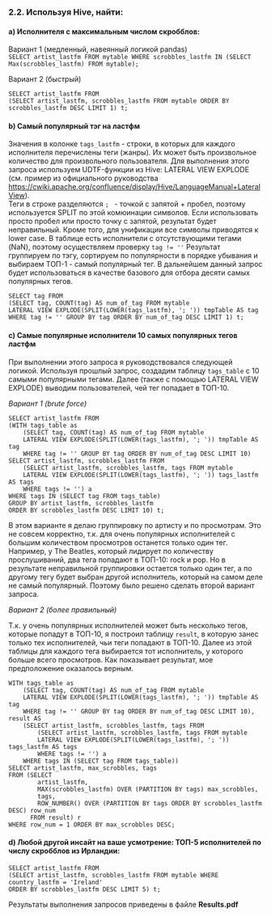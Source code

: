### 2.2. Используя Hive, найти:  

#### a) Исполнителя с максимальным числом скробблов:  

Вариант 1 (медленный, навеянный логикой pandas)  
`SELECT artist_lastfm FROM mytable WHERE scrobbles_lastfm IN (SELECT Max(scrobbles_lastfm) FROM mytable);`  

Вариант 2 (быстрый)  
```
SELECT artist_lastfm FROM
(SELECT artist_lastfm, scrobbles_lastfm FROM mytable ORDER BY scrobbles_lastfm DESC LIMIT 1) t;
```

#### b) Самый популярный тэг на ластфм  

Значения в колонке `tags_lastfm` - строки, в которых для каждого исполнителя перечислены теги (жанры). Их может быть произвольное
количество для произвольного пользователя.  Для выполнения этого запроса используем UDTF-функции из Hive: LATERAL VIEW EXPLODE
(см. пример из официального руководства https://cwiki.apache.org/confluence/display/Hive/LanguageManual+LateralView).  
Теги в строке разделяются `; ` - точкой c запятой + пробел, поэтому используется SPLIT по этой комюинации символов.
Если использовать просто пробел или просто точку с запятой, результат будет неправильный. Кроме того, для унификации
все символы приводятся к lower case. В таблице есть исполнители с отсутствующими тегами (NaN), поэтому осуществляем проверку `tag != ''`
Результат группируем по тэгу, сортируем по популярности в порядке убывания и выбираем ТОП-1 - самый популярный тег.
В дальнейшем данный запрос будет использоваться в качестве базового для отбора десяти самых популярных тегов.  
```
SELECT tag FROM 
(SELECT tag, COUNT(tag) AS num_of_tag FROM mytable 
LATERAL VIEW EXPLODE(SPLIT(LOWER(tags_lastfm), '; ')) tmpTable AS tag
WHERE tag != '' GROUP BY tag ORDER BY num_of_tag DESC LIMIT 1) t;
```

#### c) Самые популярные исполнители 10 самых популярных тегов ластфм  

При выполнении этого запроса я руководствовался следующей логикой. Используя прошлый запрос, создадим таблицу `tags_table` с 10 
самыми популярными тегами. Далее (также с помощью LATERAL VIEW EXPLODE) выводим пользователей, чей тег попадает в ТОП-10.   

*Вариант 1 (brute force)*  
```
SELECT artist_lastfm FROM 
(WITH tags_table as 
    (SELECT tag, COUNT(tag) AS num_of_tag FROM mytable 
    LATERAL VIEW EXPLODE(SPLIT(LOWER(tags_lastfm), '; ')) tmpTable AS tag
    WHERE tag != '' GROUP BY tag ORDER BY num_of_tag DESC LIMIT 10)
SELECT artist_lastfm, scrobbles_lastfm FROM  
    (SELECT artist_lastfm, scrobbles_lastfm, tags FROM mytable
    LATERAL VIEW EXPLODE(SPLIT(LOWER(tags_lastfm), '; ')) tags_lastfm AS tags 
    WHERE tags != '') a
WHERE tags IN (SELECT tag FROM tags_table)
GROUP BY artist_lastfm, scrobbles_lastfm
ORDER BY scrobbles_lastfm DESC LIMIT 10) t;
```

В этом варианте я делаю группировку по артисту и по просмотрам. Это не совсем корректно, т.к. для очень популярных исполнителей с большим количеством просмотров
останется только один тег. Например, у The Beatles, который лидирует по количеству прослушиваний, два тега попадают в ТОП-10: rock и pop.
Но в результате неправильной группировки остается только один тег, а по другому тегу будет выбран другой исполнитель, который на самом деле не самый популярный.
Поэтому было решено сделать второй вариант запроса.  

*Вариант 2 (более правильный)*  

Т.к. у очень популярных исполнителей может быть несколько тегов, которые попадут в ТОП-10, я построил таблицу `result`, в которую занес только тех исполнителей, 
чьи теги попадают в ТОП-10. Далее из этой таблицы для каждого тега выбирается тот исполнитель, у которого больше всего просмотров. Как показывает результат, 
мое предположение оказалось верным.  

```
WITH tags_table as 
    (SELECT tag, COUNT(tag) AS num_of_tag FROM mytable 
    LATERAL VIEW EXPLODE(SPLIT(LOWER(tags_lastfm), '; ')) tmpTable AS tag
    WHERE tag != '' GROUP BY tag ORDER BY num_of_tag DESC LIMIT 10),
result AS
    (SELECT artist_lastfm, scrobbles_lastfm, tags FROM  
        (SELECT artist_lastfm, scrobbles_lastfm, tags FROM mytable
        LATERAL VIEW EXPLODE(SPLIT(LOWER(tags_lastfm), '; ')) tags_lastfm AS tags 
        WHERE tags != '') a
    WHERE tags IN (SELECT tag FROM tags_table))
SELECT artist_lastfm, max_scrobbles, tags
FROM (SELECT 
        artist_lastfm,
        MAX(scrobbles_lastfm) OVER (PARTITION BY tags) max_scrobbles,
        tags,
        ROW_NUMBER() OVER (PARTITION BY tags ORDER BY scrobbles_lastfm DESC) row_num
      FROM result) r
WHERE row_num = 1 ORDER BY max_scrobbles DESC;
```

#### d) Любой другой инсайт на ваше усмотрение: ТОП-5 исполнителей по числу скробблов из Ирландии:

```
SELECT artist_lastfm FROM 
(SELECT artist_lastfm, scrobbles_lastfm FROM mytable WHERE country_lastfm = 'Ireland' 
ORDER BY scrobbles_lastfm DESC LIMIT 5) t;
```

Результаты выполнения запросов приведены в файле **Results.pdf**
